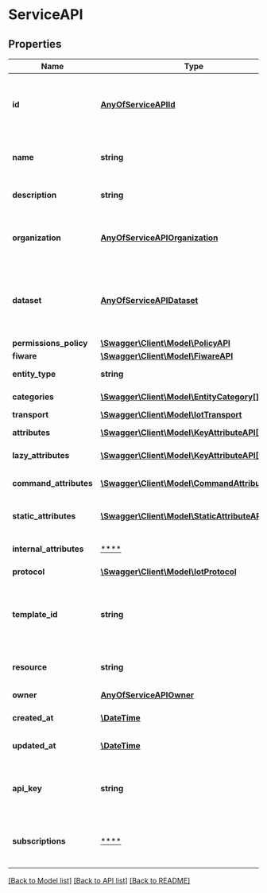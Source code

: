 # ServiceAPI

## Properties
Name | Type | Description | Notes
------------ | ------------- | ------------- | -------------
**id** | [**AnyOfServiceAPIId**](AnyOfServiceAPIId.md) | The identificator given to the entity entity in the platform | 
**name** | **string** | A meaningful name provided by user | 
**description** | **string** | Description about the entity | [optional] 
**organization** | [**AnyOfServiceAPIOrganization**](AnyOfServiceAPIOrganization.md) | The Organization id that the device belong to | [optional] 
**dataset** | [**AnyOfServiceAPIDataset**](AnyOfServiceAPIDataset.md) | The Dataset id (under some Organization) that the device belong to | [optional] 
**permissions_policy** | [**\Swagger\Client\Model\PolicyAPI**](PolicyAPI.md) |  | 
**fiware** | [**\Swagger\Client\Model\FiwareAPI**](FiwareAPI.md) |  | 
**entity_type** | **string** | The entity type | 
**categories** | [**\Swagger\Client\Model\EntityCategory[]**](EntityCategory.md) | Device&#x27;s Categories | 
**transport** | [**\Swagger\Client\Model\IotTransport**](IotTransport.md) |  | 
**attributes** | [**\Swagger\Client\Model\KeyAttributeAPI[]**](KeyAttributeAPI.md) | Device&#x27;s attributes | 
**lazy_attributes** | [**\Swagger\Client\Model\KeyAttributeAPI[]**](KeyAttributeAPI.md) | Device&#x27;s lazy attributes | 
**command_attributes** | [**\Swagger\Client\Model\CommandAttributeAPI[]**](CommandAttributeAPI.md) | Device&#x27;s command attributes | 
**static_attributes** | [**\Swagger\Client\Model\StaticAttributeAPI[]**](StaticAttributeAPI.md) | Device&#x27;s static attributes | 
**internal_attributes** | [****](.md) | Device&#x27;s internal attributes | 
**protocol** | [**\Swagger\Client\Model\IotProtocol**](IotProtocol.md) |  | 
**template_id** | **string** | The identificator of the template used to create the device | [optional] 
**resource** | **string** | TODO: describe this The resource | 
**owner** | [**AnyOfServiceAPIOwner**](AnyOfServiceAPIOwner.md) | The entity&#x27;s owner | [optional] 
**created_at** | [**\DateTime**](\DateTime.md) | Entity creation date | [optional] 
**updated_at** | [**\DateTime**](\DateTime.md) | Last entity modification date | [optional] 
**api_key** | **string** | The api key that identifies the data service. [More info](https://wiki.fiwoo.eu) | [optional] 
**subscriptions** | [****](.md) | Id&#x27;s from the generated Orion subscription for this entity | 

[[Back to Model list]](../../README.md#documentation-for-models) [[Back to API list]](../../README.md#documentation-for-api-endpoints) [[Back to README]](../../README.md)

